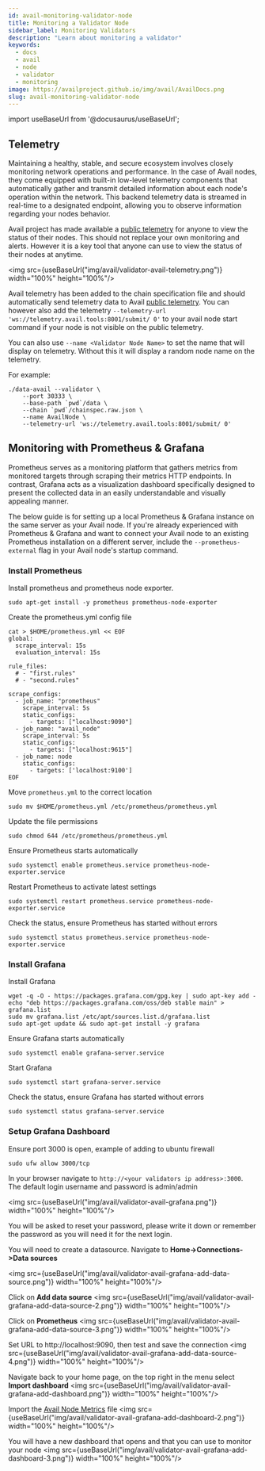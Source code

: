 ```yaml
---
id: avail-monitoring-validator-node
title: Monitoring a Validator Node
sidebar_label: Monitoring Validators
description: "Learn about monitoring a validator"
keywords:
  - docs
  - avail
  - node
  - validator
  - monitoring
image: https://availproject.github.io/img/avail/AvailDocs.png
slug: avail-monitoring-validator-node
---
```

import useBaseUrl from '@docusaurus/useBaseUrl';

## Telemetry

Maintaining a healthy, stable, and secure ecosystem involves closely monitoring network operations and performance. In the case of Avail nodes, they come equipped with built-in low-level 
telemetry components that automatically gather and transmit detailed information about each node's operation within the network. This backend telemetry data is streamed in real-time to a 
designated endpoint, allowing you to observe information regarding your nodes behavior.

Avail project has made available a [public telemetry](http://telemetry.avail.tools/) for anyone to view the status of their nodes. This should not replace your own monitoring and alerts. However it is a key tool that anyone can use to view the status
of their nodes at anytime.

 <img src={useBaseUrl("img/avail/validator-avail-telemetry.png")} width="100%" height="100%"/>


Avail telemetry has been added to the chain specification file and should automatically send telemetry data to Avail [public telemetry](http://telemetry.avail.tools/). You can however also 
add the telemetry `--telemetry-url 'ws://telemetry.avail.tools:8001/submit/ 0'` to your avail node start command if your node is not visible on the public telemetry.

You can also use `--name <Validator Node Name>` to set the name that will display on telemetry. Without this it will display a random node name on the telemetry.

For example:

```
./data-avail --validator \
    --port 30333 \
    --base-path `pwd`/data \
    --chain `pwd`/chainspec.raw.json \
    --name AvailNode \
    --telemetry-url 'ws://telemetry.avail.tools:8001/submit/ 0' 
```

## Monitoring with Prometheus & Grafana

Prometheus serves as a monitoring platform that gathers metrics from monitored targets through scraping their metrics HTTP endpoints. In contrast, Grafana acts as a visualization dashboard specifically designed to present the collected data in an easily understandable and visually appealing manner.

The below guide is for setting up a local Prometheus & Grafana instance on the same server as your Avail node. If you're already experienced with Prometheus & Grafana and want to connect your Avail node to an existing Prometheus installation on a different server, include the `--prometheus-external` flag in your Avail node's startup command.

### Install Prometheus

Install prometheus and prometheus node exporter.
```
sudo apt-get install -y prometheus prometheus-node-exporter
``` 

Create the prometheus.yml config file
```
cat > $HOME/prometheus.yml << EOF
global:
  scrape_interval: 15s
  evaluation_interval: 15s

rule_files:
  # - "first.rules"
  # - "second.rules"

scrape_configs:
  - job_name: "prometheus"
    scrape_interval: 5s
    static_configs:
      - targets: ["localhost:9090"]
  - job_name: "avail_node"
    scrape_interval: 5s
    static_configs:
      - targets: ["localhost:9615"]
  - job_name: node
    static_configs:
      - targets: ['localhost:9100']
EOF
```

Move `prometheus.yml` to the correct location
```
sudo mv $HOME/prometheus.yml /etc/prometheus/prometheus.yml
```

Update the file permissions
```
sudo chmod 644 /etc/prometheus/prometheus.yml
```

Ensure Prometheus starts automatically
```
sudo systemctl enable prometheus.service prometheus-node-exporter.service
```

Restart Prometheus to activate latest settings
```
sudo systemctl restart prometheus.service prometheus-node-exporter.service
```

Check the status, ensure Prometheus has started without errors
```
sudo systemctl status prometheus.service prometheus-node-exporter.service
```


### Install Grafana

Install Grafana
```
wget -q -O - https://packages.grafana.com/gpg.key | sudo apt-key add -
echo "deb https://packages.grafana.com/oss/deb stable main" > grafana.list
sudo mv grafana.list /etc/apt/sources.list.d/grafana.list
sudo apt-get update && sudo apt-get install -y grafana
```

Ensure Grafana starts automatically
```
sudo systemctl enable grafana-server.service 
```

Start Grafana
```
sudo systemctl start grafana-server.service 
```

Check the status, ensure Grafana has started without errors
```
sudo systemctl status grafana-server.service 
```

### Setup Grafana Dashboard

Ensure port 3000 is open, example of adding to ubuntu firewall
```
sudo ufw allow 3000/tcp
```

In your browser navigate to `http://<your validators ip address>:3000`. The default login username and password is admin/admin

 <img src={useBaseUrl("img/avail/validator-avail-grafana.png")} width="100%" height="100%"/>

You will be asked to reset your password, please write it down or remember the password as you will need it for the next login.

You will need to create a datasource. Navigate to **Home->Connections->Data sources**

 <img src={useBaseUrl("img/avail/validator-avail-grafana-add-data-source.png")} width="100%" height="100%"/>


Click on **Add data source**
 <img src={useBaseUrl("img/avail/validator-avail-grafana-add-data-source-2.png")} width="100%" height="100%"/>

Click on **Prometheus**
 <img src={useBaseUrl("img/avail/validator-avail-grafana-add-data-source-3.png")} width="100%" height="100%"/>

Set URL to http://localhost:9090, then test and save the connection
 <img src={useBaseUrl("img/avail/validator-avail-grafana-add-data-source-4.png")} width="100%" height="100%"/>

Navigate back to your home page, on the top right in the menu select **Import dashboard**
 <img src={useBaseUrl("img/avail/validator-avail-grafana-add-dashboard.png")} width="100%" height="100%"/>

Import the [Avail Node Metrics](https://github.com/availproject/availproject.github.io/blob/main/static/grafana/Avail-Node-Metrics.json) file
 <img src={useBaseUrl("img/avail/validator-avail-grafana-add-dashboard-2.png")} width="100%" height="100%"/>

You will have a new dashboard that opens and that you can use to monitor your node
 <img src={useBaseUrl("img/avail/validator-avail-grafana-add-dashboard-3.png")} width="100%" height="100%"/>
